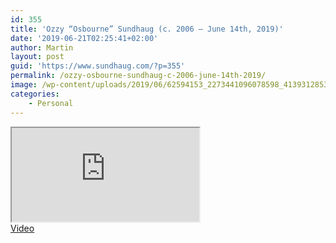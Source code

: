 ```yaml
---
id: 355
title: 'Ozzy “Osbourne” Sundhaug (c. 2006 – June 14th, 2019)'
date: '2019-06-21T02:25:41+02:00'
author: Martin
layout: post
guid: 'https://www.sundhaug.com/?p=355'
permalink: /ozzy-osbourne-sundhaug-c-2006-june-14th-2019/
image: /wp-content/uploads/2019/06/62594153_2273441096078598_4139312853649719296_n1.jpg
categories:
    - Personal
---
```


<iframe width="#{@width}" height="#{@height}" src="https://www.youtube.com/embed/4rrXR6n0RTY"></iframe><br /> <a href="https://www.youtube.com/watch?v=4rrXR6n0RTY">Video</a>
